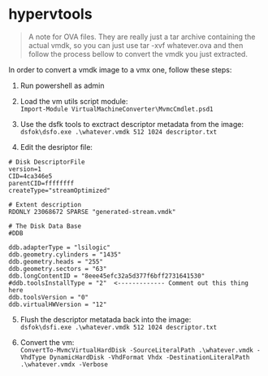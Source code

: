 # hypervtools

> A note for OVA files. They are really just a tar archive containing the actual vmdk,
> so you can just use tar -xvf whatever.ova and then follow the process bellow to convert
> the vmdk you just extracted.

In order to convert a vmdk image to a vmx one, follow these steps:

1. Run powershell as admin

2. Load the vm utils script module:  
	`Import-Module VirtualMachineConverter\MvmcCmdlet.psd1`

3. Use the dsfk tools to exctract descriptor metadata from the image:  
	`dsfok\dsfo.exe .\whatever.vmdk 512 1024 descriptor.txt`

4. Edit the desriptor file:  
~~~~
# Disk DescriptorFile
version=1
CID=4ca346e5
parentCID=ffffffff
createType="streamOptimized"

# Extent description
RDONLY 23068672 SPARSE "generated-stream.vmdk"

# The Disk Data Base
#DDB

ddb.adapterType = "lsilogic"
ddb.geometry.cylinders = "1435"
ddb.geometry.heads = "255"
ddb.geometry.sectors = "63"
ddb.longContentID = "8eee45efc32a5d377f6bff2731641530"
#ddb.toolsInstallType = "2"  <------------- Comment out this thing here
ddb.toolsVersion = "0"
ddb.virtualHWVersion = "12"
~~~~

5. Flush the descriptor metatada back into the image:  
	`dsfok\dsfi.exe .\whatever.vmdk 512 1024 descriptor.txt`

6. Convert the vm:  
	`ConvertTo-MvmcVirtualHardDisk -SourceLiteralPath .\whatever.vmdk -VhdType DynamicHardDisk -VhdFormat Vhdx -DestinationLiteralPath .\whatever.vmdx -Verbose`
